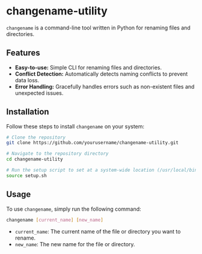 # changename-utility

`changename` is a command-line tool written in Python for renaming files and directories.

## Features

- **Easy-to-use:** Simple CLI for renaming files and directories.
- **Conflict Detection:** Automatically detects naming conflicts to prevent data loss.
- **Error Handling:** Gracefully handles errors such as non-existent files and unexpected issues.

## Installation

Follow these steps to install `changename` on your system:

```bash
# Clone the repository
git clone https://github.com/yourusername/changename-utility.git

# Navigate to the repository directory
cd changename-utility

# Run the setup script to set at a system-wide location (/usr/local/bin). This command requires sudo privileges.
source setup.sh
```

## Usage

To use `changename`, simply run the following command:
```bash
changename [current_name] [new_name]
```

- `current_name`: The current name of the file or directory you want to rename.
- `new_name`: The new name for the file or directory.
